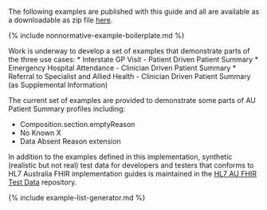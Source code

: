 The following examples are published with this guide and all are available as a downloadable as zip file [here](downloads.html#examples).

{% include nonnormative-example-boilerplate.md %}


<div class="stu-note" markdown="1">
Work is underway to develop a set of examples that demonstrate parts of the three use cases:
* Interstate GP Visit - Patient Driven Patient Summary
* Emergency Hospital Attendance - Clinician Driven Patient Summary
* Referral to Specialist and Allied Health - Clinician Driven Patient Summary (as Supplemental Information)

The current set of examples are provided to demonstrate some parts of AU Patient Summary profiles including:
* Composition.section.emptyReason
* No Known X
* Data Absent Reason extension

</div><!-- stu-note -->

In addition to the examples defined in this implementation, synthetic (realistic but not real) test data for developers and testers that conforms to HL7 Australia FHIR implementation guides is maintained in the [HL7 AU FHIR Test Data](https://github.com/hl7au/au-fhir-test-data) repository. 

<!-- ================================================ -->
<!--  use this line to include an autogenerated list of all examples from the remove it if you would like to hand generate it -->

{% include example-list-generator.md %}
<!-- ================================================ -->






